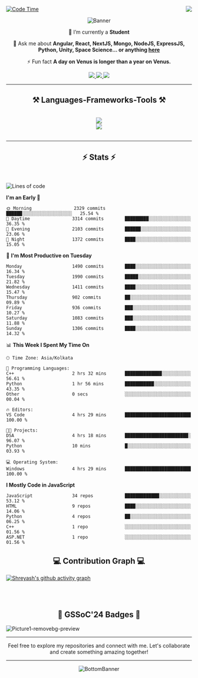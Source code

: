 <div>
 
<img align="right" src="https://visitor-badge.laobi.icu/badge?page_id=shreyash3087.shreyash3087" />

 [![Code Time](https://wakatime.com/badge/user/cd5f70df-e644-46f4-a03b-e1ce78615131.svg)](https://wakatime.com/@cd5f70df-e644-46f4-a03b-e1ce78615131)
 
</div>


<div align="center">
 
![Banner](https://github.com/user-attachments/assets/fe33d289-b057-4d85-ad76-3103802aa9e1)

</div>


<div align="center">
 
 🔭 I’m currently a **Student** 

💬 Ask me about **Angular, React, NextJS, Mongo, NodeJS, ExpressJS, Python, Unity, Space Science... or anything [here](https://github.com/shreyash3087/shreyash3087/issues)**

⚡ Fun fact **A day on Venus is longer than a year on Venus.**

</div>
 
<div align="center"> 
  <a href="mailto:shreyash3087@gmail.com">
    <img src="https://img.shields.io/badge/Gmail-333333?style=for-the-badge&logo=gmail&logoColor=red" />
  </a>
  <a href="https://www.linkedin.com/in/shreyash-srivastava-1a1161280" target="_blank">
    <img src="https://img.shields.io/badge/LinkedIn-0077B5?style=for-the-badge&logo=linkedin&logoColor=white" target="_blank" />
  </a>
  <a href="https://github.com/shreyash3087" target="_blank">
     <img src="https://img.shields.io/badge/Github-FF5722?style=for-the-badge&logo=github&logoColor=white" target="_blank" />
  </a>
</div>
<hr/>
 
<h2 align="center">⚒️ Languages-Frameworks-Tools ⚒️</h2>
<br/>
<div align="center">
    <img src="https://skillicons.dev/icons?i=react,bootstrap,html,css,vscode,github,figma,cpp,vercel,netlify" /><br>
    <img src="https://skillicons.dev/icons?i=tailwind,git,nodejs,python,javascript,typescript,express,firebase,mongodb,nextjs,unity,azure,blender" /><br>
</div>

<br/>
<hr/>

<h2 align="center">⚡ Stats ⚡</h2>

<br>
<div>
 
 
<!--START_SECTION:waka-->
![Lines of code](https://img.shields.io/badge/From%20Hello%20World%20I%27ve%20Written-5.3%20million%20lines%20of%20code-blue)

**I'm an Early 🐤** 

```text
🌞 Morning                2329 commits        ██████░░░░░░░░░░░░░░░░░░░   25.54 % 
🌆 Daytime                3314 commits        █████████░░░░░░░░░░░░░░░░   36.35 % 
🌃 Evening                2103 commits        ██████░░░░░░░░░░░░░░░░░░░   23.06 % 
🌙 Night                  1372 commits        ████░░░░░░░░░░░░░░░░░░░░░   15.05 % 
```
📅 **I'm Most Productive on Tuesday** 

```text
Monday                   1490 commits        ████░░░░░░░░░░░░░░░░░░░░░   16.34 % 
Tuesday                  1990 commits        █████░░░░░░░░░░░░░░░░░░░░   21.82 % 
Wednesday                1411 commits        ████░░░░░░░░░░░░░░░░░░░░░   15.47 % 
Thursday                 902 commits         ██░░░░░░░░░░░░░░░░░░░░░░░   09.89 % 
Friday                   936 commits         ███░░░░░░░░░░░░░░░░░░░░░░   10.27 % 
Saturday                 1083 commits        ███░░░░░░░░░░░░░░░░░░░░░░   11.88 % 
Sunday                   1306 commits        ████░░░░░░░░░░░░░░░░░░░░░   14.32 % 
```


📊 **This Week I Spent My Time On** 

```text
🕑︎ Time Zone: Asia/Kolkata

💬 Programming Languages: 
C++                      2 hrs 32 mins       ██████████████░░░░░░░░░░░   56.61 % 
Python                   1 hr 56 mins        ███████████░░░░░░░░░░░░░░   43.35 % 
Other                    0 secs              ░░░░░░░░░░░░░░░░░░░░░░░░░   00.04 % 

🔥 Editors: 
VS Code                  4 hrs 29 mins       █████████████████████████   100.00 % 

🐱‍💻 Projects: 
DSA                      4 hrs 18 mins       ████████████████████████░   96.07 % 
Python                   10 mins             █░░░░░░░░░░░░░░░░░░░░░░░░   03.93 % 

💻 Operating System: 
Windows                  4 hrs 29 mins       █████████████████████████   100.00 % 
```

**I Mostly Code in JavaScript** 

```text
JavaScript               34 repos            █████████████░░░░░░░░░░░░   53.12 % 
HTML                     9 repos             ████░░░░░░░░░░░░░░░░░░░░░   14.06 % 
Python                   4 repos             ██░░░░░░░░░░░░░░░░░░░░░░░   06.25 % 
C++                      1 repo              ░░░░░░░░░░░░░░░░░░░░░░░░░   01.56 % 
ASP.NET                  1 repo              ░░░░░░░░░░░░░░░░░░░░░░░░░   01.56 % 
```




<!--END_SECTION:waka-->

</div>

<div>
  <div align="center" ><h2 align="center">💻 Contribution Graph 💻</h2></div>
 
  [![Shreyash's github activity graph](https://github-readme-activity-graph.vercel.app/graph?username=shreyash3087&hide_border=true&theme=github)](https://github.com/ashutosh00710/github-readme-activity-graph)
 
</div>

<br/><br/>

<h2 align="center">🔰 GSSoC'24 Badges 🔰</h2>

![Picture1-removebg-preview](https://github.com/user-attachments/assets/4ece96a5-043a-44df-b51b-40738d3603ff)

<div align="center"> 
  <hr/>
  Feel free to explore my repositories and connect with me. Let's collaborate and create something amazing together!
  <hr/>
</div>

<div align="center">
 
![BottomBanner](https://github.com/user-attachments/assets/7afe064f-9b9f-401d-bec1-35c8625bb3dc)

</div>

